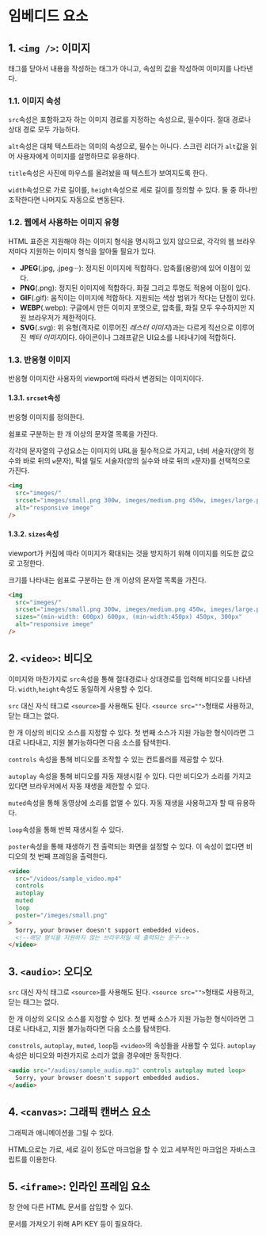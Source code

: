 # 임베디드 요소

## 1. `<img />`: 이미지

태그를 닫아서 내용을 작성하는 태그가 아니고, 속성의 값을 작성하여 이미지를 나타낸다.

### 1.1. 이미지 속성

`src`속성은 포함하고자 하는 이미지 경로를 지정하는 속성으로, 필수이다. 절대 경로나 상대 경로 모두 가능하다.

`alt`속성은 대체 텍스트라는 의미의 속성으로, 필수는 아니다. 스크린 리더가 `alt`값을 읽어 사용자에게 이미지를 설명하므로 유용하다.

`title`속성은 사진에 마우스를 올려놨을 때 텍스트가 보여지도록 한다.

`width`속성으로 가로 길이를, `height`속성으로 세로 길이를 정의할 수 있다. 둘 중 하나만 조작한다면 나머지도 자동으로 변동된다.

### 1.2. 웹에서 사용하는 이미지 유형

HTML 표준은 지원해야 하는 이미지 형식을 명시하고 있지 않으므로, 각각의 웹 브라우저마다 지원하는 이미지 형식을 알아둘 필요가 있다.

- **JPEG**(.jpg, .jpeg···): 정지된 이미지에 적합하다. 압축률(용량)에 있어 이점이 있다.
- **PNG**(.png): 정지된 이미지에 적합하다. 화질 그리고 투명도 적용에 이점이 있다.
- **GIF**(.gif): 움직이는 이미지에 적합하다. 지원되는 색상 범위가 작다는 단점이 있다.
- **WEBP**(.webp): 구글에서 만든 이미지 포멧으로, 압축률, 화질 모두 우수하지만 지원 브라우저가 제한적이다.
- **SVG**(.svg): 위 유형(격자로 이루어진 _레스터 이미지_)과는 다르게 직선으로 이루어진 *벡터 이미지*이다. 아이콘이나 그래프같은 UI요소를 나타내기에 적합하다.

### 1.3. 반응형 이미지

반응형 이미지란 사용자의 viewport에 따라서 변경되는 이미지이다.

#### 1.3.1. `srcset`속성

반응형 이미지를 정의한다.

쉼표로 구분하는 한 개 이상의 문자열 목록을 가진다.

각각의 문자열의 구성요소는 이미지의 URL을 필수적으로 가지고, 너비 서술자(양의 정수와 바로 뒤의 `w`문자), 픽셀 밀도 서술자(양의 실수와 바로 뒤의 `x`문자)를 선택적으로 가진다.

```html
<img
  src="imeges/"
  srcset="imeges/small.png 300w, imeges/medium.png 450w, imeges/large.png 600w"
  alt="responsive imege"
/>
```

#### 1.3.2. `sizes`속성

viewport가 커짐에 따라 이미지가 확대되는 것을 방지하기 위해 이미지를 의도한 값으로 고정한다.

크기를 나타내는 쉼표로 구분하는 한 개 이상의 문자열 목록을 가진다.

```html
<img
  src="imeges/"
  srcset="imeges/small.png 300w, imeges/medium.png 450w, imeges/large.png 600w"
  sizes="(min-width: 600px) 600px, (min-width:450px) 450px, 300px"
  alt="responsive imege"
/>
```

## 2. `<video>`: 비디오

이미지와 마찬가지로 `src`속성을 통해 절대경로나 상대경로를 입력해 비디오를 나타낸다. `width`,`height`속성도 동일하게 사용할 수 있다.

`src` 대신 자식 태그로 `<source>`를 사용해도 된다. `<source src="">`형태로 사용하고, 닫는 태그는 없다.

한 개 이상의 비디오 소스를 지정할 수 있다. 첫 번째 소스가 지원 가능한 형식이라면 그대로 나타내고, 지원 불가능하다면 다음 소스를 탐색한다.

`controls` 속성을 통해 비디오를 조작할 수 있는 컨트롤러를 제공할 수 있다.

`autoplay` 속성을 통해 비디오를 자동 재생시킬 수 있다. 다만 비디오가 소리를 가지고 있다면 브라우저에서 자동 재생을 제한할 수 있다.

`muted`속성을 통해 동영상에 소리를 없앨 수 있다. 자동 재생을 사용하고자 할 때 유용하다.

`loop`속성을 통해 반복 재생시킬 수 있다.

`poster`속성을 통해 재생하기 전 출력되는 화면을 설정할 수 있다. 이 속성이 없다면 비디오의 첫 번째 프레임을 출력한다.

```html
<video
  src="/videos/sample_video.mp4"
  controls
  autoplay
  muted
  loop
  poster="/imeges/small.png"
>
  Sorry, your browser doesn't support embedded videos.
  <!--해당 형식을 지원하지 않는 브라우저일 때 출력되는 문구-->
</video>
```

## 3. `<audio>`: 오디오

`src` 대신 자식 태그로 `<source>`를 사용해도 된다. `<source src="">`형태로 사용하고, 닫는 태그는 없다.

한 개 이상의 오디오 소스를 지정할 수 있다. 첫 번째 소스가 지원 가능한 형식이라면 그대로 나타내고, 지원 불가능하다면 다음 소스를 탐색한다.

`constrols`, `autoplay`, `muted`, `loop`등 `<video>`의 속성들을 사용할 수 있다. `autoplay`속성은 비디오와 마찬가지로 소리가 없을 경우에만 동작한다.

```html
<audio src="/audios/sample_audio.mp3" controls autoplay muted loop>
  Sorry, your browser doesn't support embedded audios.
</audio>
```

## 4. `<canvas>`: 그래픽 캔버스 요소

그래픽과 애니메이션을 그릴 수 있다.

HTML으로는 가로, 세로 길이 정도만 마크업을 할 수 있고 세부적인 마크업은 자바스크립트를 이용한다.

## 5. `<iframe>`: 인라인 프레임 요소

창 안에 다른 HTML 문서를 삽입할 수 있다.

문서를 가져오기 위해 API KEY 등이 필요하다.
